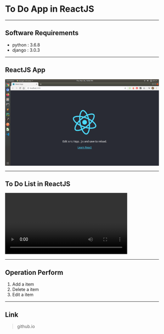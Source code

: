 # To Do App in ReactJS

---
## Software Requirements
- python : 3.6.8
- django : 3.0.3


---
## ReactJS App
<kbd><img src="/imgs-readme/Screenshot_from_2020-03-26_22-00-34.png"></img></kbd>

---
## To Do List in ReactJS
<video width="400" controls>
  <source src="/imgs-readme/vids/record_200327-0109-am_v6b.mp4" type="video/webm">
  Your browser does not support HTML5 video.
</video>

---
## Operation Perform
1) Add a item
2) Delete a item
3) Edit a item

---
## Link
>github.io

